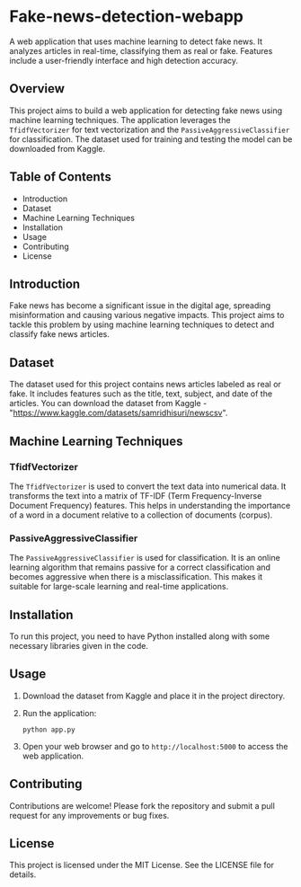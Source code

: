 # Fake-news-detection-webapp
A web application that uses machine learning to detect fake news. It analyzes articles in real-time, classifying them as real or fake. Features include a user-friendly interface and high detection accuracy.

## Overview
This project aims to build a web application for detecting fake news using machine learning techniques. The application leverages the `TfidfVectorizer` for text vectorization and the `PassiveAggressiveClassifier` for classification. The dataset used for training and testing the model can be downloaded from Kaggle.

## Table of Contents
- Introduction
- Dataset
- Machine Learning Techniques
- Installation
- Usage
- Contributing
- License

## Introduction
Fake news has become a significant issue in the digital age, spreading misinformation and causing various negative impacts. This project aims to tackle this problem by using machine learning techniques to detect and classify fake news articles.

## Dataset
The dataset used for this project contains news articles labeled as real or fake. It includes features such as the title, text, subject, and date of the articles. You can download the dataset from Kaggle - "https://www.kaggle.com/datasets/samridhisuri/newscsv".

## Machine Learning Techniques
### TfidfVectorizer
The `TfidfVectorizer` is used to convert the text data into numerical data. It transforms the text into a matrix of TF-IDF (Term Frequency-Inverse Document Frequency) features. This helps in understanding the importance of a word in a document relative to a collection of documents (corpus).

### PassiveAggressiveClassifier
The `PassiveAggressiveClassifier` is used for classification. It is an online learning algorithm that remains passive for a correct classification and becomes aggressive when there is a misclassification. This makes it suitable for large-scale learning and real-time applications.

## Installation
To run this project, you need to have Python installed along with some necessary libraries given in the code.

## Usage
1. Download the dataset from Kaggle and place it in the project directory.

2. Run the application:
    ```
    python app.py
    ```

3. Open your web browser and go to `http://localhost:5000` to access the web application.

## Contributing
Contributions are welcome! Please fork the repository and submit a pull request for any improvements or bug fixes.

## License
This project is licensed under the MIT License. See the LICENSE file for details.
